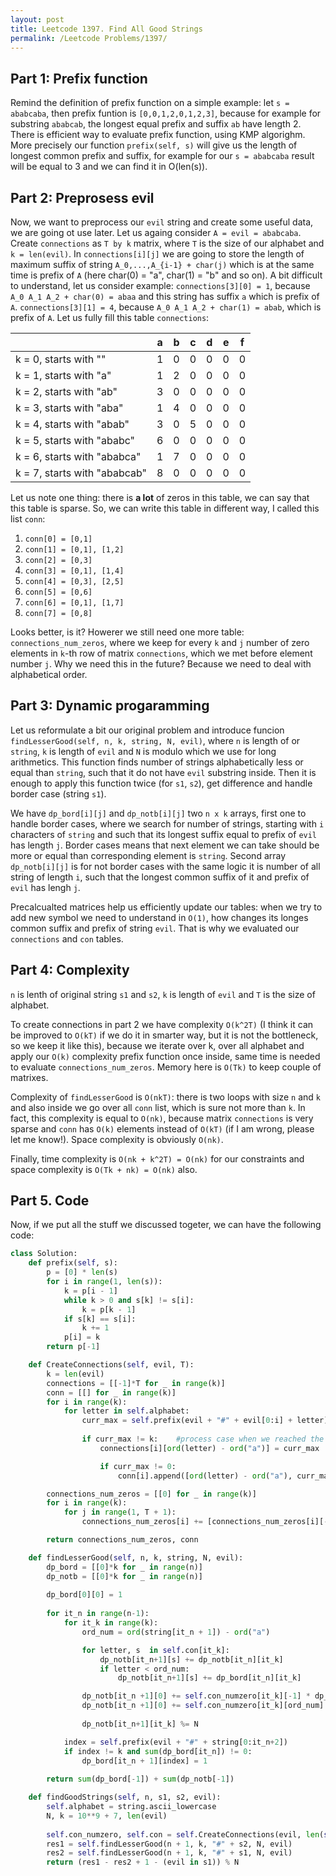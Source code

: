 ```yaml
---
layout: post
title: Leetcode 1397. Find All Good Strings
permalink: /Leetcode Problems/1397/
---
```


## Part 1: Prefix function
Remind the definition of prefix function on a simple example: let `s = ababcaba`, then prefix funtion is `[0,0,1,2,0,1,2,3]`, because for example for substring `ababcab`, the longest equal prefix and suffix `ab` have length 2. There is efficient way to evaluate prefix function, using KMP algorighm. More precisely our function `prefix(self, s)` will give us the length of longest common prefix and suffix, for example for our `s = ababcaba` result will be equal to 3 and we can find it in O(len(s)).

## Part 2: Preprosess evil
Now, we want to preprocess our `evil` string and create some useful data, we are going ot use later. Let us againg consider `A = evil = ababcaba`. Create `connections` as `T by k` matrix, where `T` is the size of our alphabet and `k = len(evil)`. In `connections[i][j]` we are going to store the length of maximum suffix of string `A_0,...,A_{i-1} + char(j)` which is at the same time is prefix of `A` (here char(0) = "a", char(1) = "b" and so on). A bit difficult to understand, let us consider example: `connections[3][0] = 1`, because `A_0 A_1 A_2 + char(0) = abaa` and this string has suffix `a` which is prefix of `A`. `connections[3][1] = 4`, because  `A_0 A_1 A_2 + char(1) = abab`, which is prefix of `A`.
Let us fully fill this table `connections`:

|                              | a | b | c | d | e | f |
|------------------------------|---|---|---|---|---|---|
| k = 0, starts with ""        | 1 | 0 | 0 | 0 | 0 | 0 |
| k = 1, starts with "a"       | 1 | 2 | 0 | 0 | 0 | 0 |
| k = 2, starts with "ab"      | 3 | 0 | 0 | 0 | 0 | 0 |
| k = 3, starts with "aba"     | 1 | 4 | 0 | 0 | 0 | 0 |
| k = 4, starts with "abab"    | 3 | 0 | 5 | 0 | 0 | 0 |
| k = 5, starts with "ababc"   | 6 | 0 | 0 | 0 | 0 | 0 |
| k = 6, starts with "ababca"  | 1 | 7 | 0 | 0 | 0 | 0 |
| k = 7, starts with "ababcab" | 8 | 0 | 0 | 0 | 0 | 0 |

Let us note one thing: there is **a lot** of zeros in this table, we can say that this table is sparse. So, we can write this table in different way, I called this list `conn`:

1. `conn[0] = [0,1]`
2. `conn[1] = [0,1], [1,2]`
3. `conn[2] = [0,3]`
3. `conn[3] = [0,1], [1,4]`
3. `conn[4] = [0,3], [2,5]`
3. `conn[5] = [0,6]`
3. `conn[6] = [0,1], [1,7]`
3. `conn[7] = [0,8]`

Looks better, is it? Howerer we still need one more table: `connections_num_zeros`, where we keep for every `k` and `j` number of zero elements in `k`-th row of matrix `connections`, which we met before element number `j`. Why we need this in the future? Because we need to deal with alphabetical order. 

## Part 3: Dynamic progaramming
Let us reformulate a bit our original problem and introduce funcion `findLesserGood(self, n, k, string, N, evil)`, where `n` is length of or `string`, `k` is length of `evil` and `N` is modulo which we use for long arithmetics. This function finds number of strings alphabetically less or equal than `string`, such that it do not have `evil` substring inside. Then it is enough to apply this function twice (for `s1`, `s2`), get difference and handle border case (string `s1`). 

We have `dp_bord[i][j]` and `dp_notb[i][j]` two  `n x k` arrays, first one to handle border cases, where we search for number of strings, starting with `i` characters of `string` and such that its longest suffix equal to prefix of `evil` has length `j`. Border cases means that next element we can take should be more or equal than corresponding element is `string`.  Second array `dp_notb[i][j]` is for not border cases with the same logic it is number of all string of length `i`, such that the longest common suffix of it and prefix of `evil` has lengh `j`.

Precalcualted matrices help us efficiently update our tables: when we try to add new symbol we need to understand in `O(1)`, how changes its longes common suffix and prefix of string `evil`. That is why we evaluated our `connections` and `con` tables.

## Part 4: Complexity
`n` is lenth of original string `s1` and `s2`, `k` is length of `evil` and `T` is the size of alphabet.

To create connections in part 2 we have complexity `O(k^2T)` (I think it can be improved to `O(kT)` if we do it in smarter way, but it is not the bottleneck, so we keep it like this), because we iterate over k, over all alphabet and apply our `O(k)` complexity prefix function once inside, same time is needed to evaluate `connections_num_zeros`. Memory here is `O(Tk)` to keep couple of matrixes.

Complexity of `findLesserGood` is `O(nkT)`: there is two loops with size `n` and `k` and also inside we go over all `conn` list, which is sure not more than `k`. In fact, this complexity is equal to `O(nk)`, because matrix `connections` is very sparse and `conn` has `O(k)` elements instead of `O(kT)` (if I am wrong, please let me know!). Space complexity is obviously `O(nk)`.

Finally, time complexity is `O(nk + k^2T) = O(nk)` for our constraints and space complexity is `O(Tk + nk) = O(nk)` also.

## Part 5. Code
Now, if we put all the stuff we discussed togeter, we can have the following code:

```python
class Solution:
    def prefix(self, s):
        p = [0] * len(s)
        for i in range(1, len(s)):
            k = p[i - 1]
            while k > 0 and s[k] != s[i]: 
                k = p[k - 1]
            if s[k] == s[i]:
                k += 1
            p[i] = k
        return p[-1]

    def CreateConnections(self, evil, T):
        k = len(evil)
        connections = [[-1]*T for _ in range(k)]
        conn = [[] for _ in range(k)]
        for i in range(k):
            for letter in self.alphabet:
                curr_max = self.prefix(evil + "#" + evil[0:i] + letter)
               
                if curr_max != k:    #process case when we reached the end of evil string
                    connections[i][ord(letter) - ord("a")] = curr_max

                    if curr_max != 0:
                        conn[i].append([ord(letter) - ord("a"), curr_max])

        connections_num_zeros = [[0] for _ in range(k)]
        for i in range(k):
            for j in range(1, T + 1):
                connections_num_zeros[i] += [connections_num_zeros[i][-1] + (connections[i][j-1] == 0)]

        return connections_num_zeros, conn

    def findLesserGood(self, n, k, string, N, evil):
        dp_bord = [[0]*k for _ in range(n)]
        dp_notb = [[0]*k for _ in range(n)]
          
        dp_bord[0][0] = 1
                  
        for it_n in range(n-1):
            for it_k in range(k):
                ord_num = ord(string[it_n + 1]) - ord("a")

                for letter, s  in self.con[it_k]:
                    dp_notb[it_n+1][s] += dp_notb[it_n][it_k]
                    if letter < ord_num:
                        dp_notb[it_n+1][s] += dp_bord[it_n][it_k]

                dp_notb[it_n +1][0] += self.con_numzero[it_k][-1] * dp_notb[it_n][it_k]     
                dp_notb[it_n +1][0] += self.con_numzero[it_k][ord_num] * dp_bord[it_n][it_k]
                        
                dp_notb[it_n+1][it_k] %= N

            index = self.prefix(evil + "#" + string[0:it_n+2])
            if index != k and sum(dp_bord[it_n]) != 0:
                dp_bord[it_n + 1][index] = 1
   
        return sum(dp_bord[-1]) + sum(dp_notb[-1])

    def findGoodStrings(self, n, s1, s2, evil):
        self.alphabet = string.ascii_lowercase
        N, k = 10**9 + 7, len(evil)
      
        self.con_numzero, self.con = self.CreateConnections(evil, len(self.alphabet))
        res1 = self.findLesserGood(n + 1, k, "#" + s2, N, evil)
        res2 = self.findLesserGood(n + 1, k, "#" + s1, N, evil)
        return (res1 - res2 + 1 - (evil in s1)) % N
```